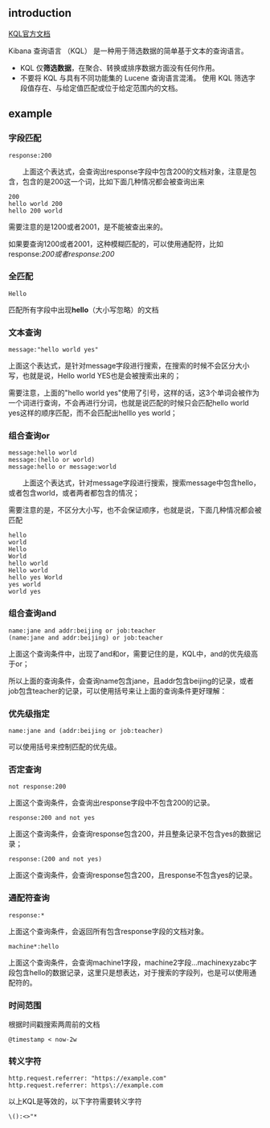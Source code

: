 
## introduction
[KQL官方文档](https://www.elastic.co/guide/en/kibana/8.10/kuery-query.html) 

Kibana 查询语言 （KQL） 是一种用于筛选数据的简单基于文本的查询语言。

* KQL 仅**筛选数据**，在聚合、转换或排序数据方面没有任何作用。
* 不要将 KQL 与具有不同功能集的 Lucene 查询语言混淆。
使用 KQL 筛选字段值存在、与给定值匹配或位于给定范围内的文档。


## example

### 字段匹配
```
response:200
```
　　上面这个表达式，会查询出response字段中包含200的文档对象，注意是包含，包含的是200这一个词，比如下面几种情况都会被查询出来
```
200
hello world 200
hello 200 world
```
需要注意的是1200或者2001，是不能被查出来的。

如果要查询1200或者2001，这种模糊匹配的，可以使用通配符，比如response:*200或者response:200*

### 全匹配

```
Hello
```

匹配所有字段中出现**hello**（大小写忽略）的文档

### 文本查询
```
message:"hello world yes"
```

上面这个表达式，是针对message字段进行搜索，在搜索的时候不会区分大小写，也就是说，Hello world YES也是会被搜索出来的；

需要注意，上面的"hello world yes"使用了引号，这样的话，这3个单词会被作为一个词进行查询，不会再进行分词，也就是说匹配的时候只会匹配hello world yes这样的顺序匹配，而不会匹配出helllo yes world；



### 组合查询or
```
message:hello world
message:(hello or world)
message:hello or message:world
```
　　上面这个表达式，针对message字段进行搜索，搜索message中包含hello，或者包含world，或者两者都包含的情况；

需要注意的是，不区分大小写，也不会保证顺序，也就是说，下面几种情况都会被匹配

```
hello
world
Hello
World
hello world
Hello world
hello yes World
yes world
world yes

```





### 组合查询and

```
name:jane and addr:beijing or job:teacher
(name:jane and addr:beijing) or job:teacher
```

上面这个查询条件中，出现了and和or，需要记住的是，KQL中，and的优先级高于or；

所以上面的查询条件，会查询name包含jane，且addr包含beijing的记录，或者job包含teacher的记录，可以使用括号来让上面的查询条件更好理解：



### 优先级指定

```
name:jane and (addr:beijing or job:teacher)
```

可以使用括号来控制匹配的优先级。



### 否定查询

```
not response:200
```

上面这个查询条件，会查询出response字段中不包含200的记录。



```
response:200 and not yes
```

上面这个查询条件，会查询response包含200，并且整条记录不包含yes的数据记录；



```
response:(200 and not yes)
```

上面这个查询条件，会查询response包含200，且response不包含yes的记录。



### 通配符查询

```
response:*
```

上面这个查询条件，会返回所有包含response字段的文档对象。

```
machine*:hello
```

上面这个查询条件，会查询machine1字段，machine2字段...machinexyzabc字段包含hello的数据记录，这里只是想表达，对于搜索的字段列，也是可以使用通配符的。

### 时间范围

根据时间戳搜索两周前的文档
```
@timestamp < now-2w
```

### 转义字符

```
http.request.referrer: "https://example.com"
http.request.referrer: https\://example.com
```
以上KQL是等效的，以下字符需要转义字符

```
\():<>"*
```

